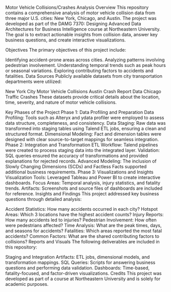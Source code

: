 Motor Vehicle Collisions/Crashes Analysis
Overview
This repository contains a comprehensive analysis of motor vehicle collision data from three major U.S. cities: New York, Chicago, and Austin. The project was developed as part of the DAMG 7370: Designing Advanced Data Architectures for Business Intelligence course at Northeastern University. The goal is to extract actionable insights from collision data, answer key business questions, and create interactive visualizations.

Objectives
The primary objectives of this project include:

Identifying accident-prone areas across cities.
Analyzing patterns involving pedestrian involvement.
Understanding temporal trends such as peak hours or seasonal variations.
Exploring contributing factors to accidents and fatalities.
Data Sources
Publicly available datasets from city transportation departments were utilized:

New York City Motor Vehicle Collisions
Austin Crash Report Data
Chicago Traffic Crashes
These datasets provide critical details about the location, time, severity, and nature of motor vehicle collisions.

Key Phases of the Project
Phase 1: Data Profiling and Preparation
Data Profiling: Tools such as Alteryx and ydata profiler were employed to assess data structure, completeness, and consistency.
Data Staging: Raw data was transformed into staging tables using Talend ETL jobs, ensuring a clean and structured format.
Dimensional Modeling: Fact and dimension tables were designed with clear source-to-target mappings for seamless integration.
Phase 2: Integration and Transformation
ETL Workflow: Talend pipelines were created to process staging data into the integrated layer.
Validation: SQL queries ensured the accuracy of transformations and provided explanations for rejected records.
Advanced Modeling: The inclusion of Slowly Changing Dimensions (SCDs) and Factless Facts supported additional business requirements.
Phase 3: Visualizations and Insights
Visualization Tools: Leveraged Tableau and Power BI to create interactive dashboards.
Focus Areas: Temporal analysis, injury statistics, and fatality trends.
Artifacts: Screenshots and source files of dashboards are included for reference.
Insights and Findings
This project addressed key business questions through detailed analysis:

Accident Statistics: How many accidents occurred in each city?
Hotspot Areas: Which 3 locations have the highest accident counts?
Injury Reports: How many accidents led to injuries?
Pedestrian Involvement: How often were pedestrians affected?
Time Analysis: What are the peak times, days, and seasons for accidents?
Fatalities: Which areas reported the most fatal accidents?
Common Factors: What are the shared contributing factors to collisions?
Reports and Visuals
The following deliverables are included in this repository:

Staging and Integration Artifacts: ETL jobs, dimensional models, and transformation mappings.
SQL Queries: Scripts for answering business questions and performing data validation.
Dashboards: Time-based, fatality-focused, and factor-driven visualizations.
Credits
This project was developed as part of a course at Northeastern University and is solely for academic purposes.
